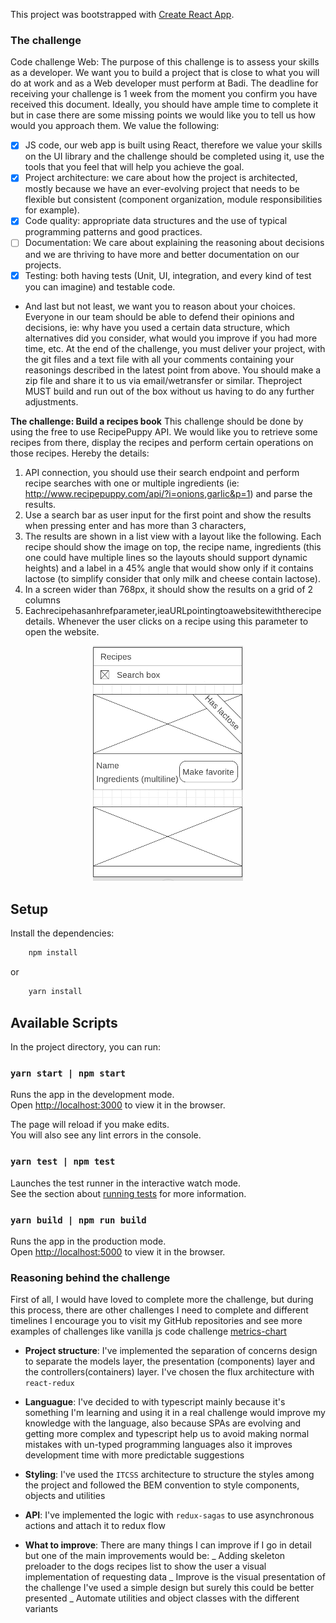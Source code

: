 This project was bootstrapped with [Create React App](https://github.com/facebook/create-react-app).

### The challenge

Code challenge Web:
The purpose of this challenge is to assess your skills as a developer. We want you to build a project that is close to what you will do at work and as a Web developer must perform at Badi. The deadline for receiving your challenge is 1 week from the moment you confirm you have received this document​. Ideally, you should have ample time to complete it but in case there are some missing points we would like you to tell us how would you approach them.
We value the following:
- [x] JS code, our web app is built using React, therefore we value your skills on the UI library and the challenge should be completed using it, use the tools that you feel that will help you achieve the goal.
- [x] Project architecture: we care about how the project is architected, mostly because we have an ever-evolving project that needs to be flexible but consistent (component organization, module responsibilities for example).
- [x] Code quality: appropriate data structures and the use of typical programming patterns and good practices.
- [ ] Documentation: We care about explaining the reasoning about decisions and we are thriving to have more and better documentation on our projects.
- [x] Testing: both having tests (Unit, UI, integration, and every kind of test you can imagine) and testable code.
- And last but not least, we want you to reason about your choices. Everyone in our team should be able to defend their opinions and decisions, ie: ​why have you used a certain data structure, which alternatives did you consider, what would you improve if you had more time, etc.​
At the end of the challenge, you must ​deliver your project, with the git files and a text file with all your comments containing your reasonings described in the latest point from above. You should make a zip file and share it to us via email/wetransfer or similar.
The ​project MUST build and run out of the box without us having to do any further adjustments.

<b>The challenge: Build a recipes book</b>
This challenge should be done by using the free to use ​RecipePuppy API​. We would like you to retrieve some recipes from there, display the recipes and perform certain operations on those recipes. Hereby the details:
1. API connection, you should use their search endpoint and perform recipe searches with one or multiple ingredients (​ie: http://www.recipepuppy.com/api/?i=onions,garlic&p=1​) and parse the results.
2. Use a search bar as user input for the first point and show the results when pressing enter and has more than 3 characters​,
3. The results are shown in a list view with a layout like the following. Each recipe should show the image on top, the recipe name, ingredients (this one could have multiple lines so the layouts should support dynamic heights) and a label in a 45% angle that would show only if it contains lactose (to simplify consider that only milk and cheese contain lactose).
4. In a screen wider than 768px, it should show the results on a grid of 2 columns
5. Eachrecipehasan​href​parameter,ieaURLpointingtoawebsitewiththerecipe details. Whenever the user clicks on a recipe using this parameter to open the website.

<p style="text-align:center"><img src="./screenshot.png"></p>

## Setup

Install the dependencies:

```sh
    npm install
```
or
```sh
    yarn install
```

## Available Scripts

In the project directory, you can run:

### `yarn start | npm start`

Runs the app in the development mode.<br />
Open [http://localhost:3000](http://localhost:3000) to view it in the browser.

The page will reload if you make edits.<br />
You will also see any lint errors in the console.

### `yarn test | npm test`

Launches the test runner in the interactive watch mode.<br />
See the section about [running tests](https://facebook.github.io/create-react-app/docs/running-tests) for more information.

### `yarn build | npm run build`

Runs the app in the production mode.<br />
Open [http://localhost:5000](http://localhost:5000) to view it in the browser.

### Reasoning behind the challenge

First of all, I would have loved to complete more the challenge, but during this process, there are other challenges I need to complete and different timelines I encourage you to visit my GitHub repositories and see more examples of challenges like vanilla js code challenge [metrics-chart](https://github.com/joseaplwork/metric-charts)

* <b>Project structure</b>:
I've implemented the separation of concerns design to separate the models layer, the presentation (components) layer and the controllers(containers) layer. I've chosen the flux architecture with `react-redux`

* <b>Languague</b>:
I've decided to with typescript mainly because it's something I'm learning and using it in a real challenge would improve my knowledge with the language, also because SPAs are evolving and getting more complex and typescript help us to avoid making normal mistakes with un-typed programming languages also it improves development time with more predictable suggestions

* <b>Styling</b>:
I've used the `ITCSS` architecture to structure the styles among the project and followed the BEM convention to style components, objects and utilities

* <b>API</b>:
I've implemented the logic with `redux-sagas` to use  asynchronous actions and attach it to redux flow

* <b>What to improve</b>:
There are many things I can improve if I go in detail but one of the main improvements would be:
_ Adding skeleton preloader to the dogs recipes list to show the user a visual implementation of requesting data
_ Improve is the visual presentation of the challenge I've used a simple design but surely this could be better presented
_ Automate utilities and object classes with the different variants
